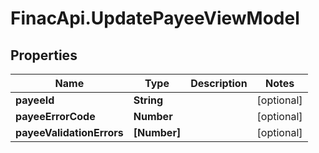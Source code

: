 # FinacApi.UpdatePayeeViewModel

## Properties
Name | Type | Description | Notes
------------ | ------------- | ------------- | -------------
**payeeId** | **String** |  | [optional] 
**payeeErrorCode** | **Number** |  | [optional] 
**payeeValidationErrors** | **[Number]** |  | [optional] 
